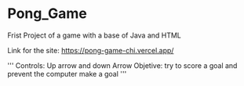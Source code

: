 # Pong_Game
Frist Project of a game with a base of Java and HTML

Link for the site: https://pong-game-chi.vercel.app/

'''
Controls: Up arrow and down Arrow
Objetive: try to score a goal and prevent the computer make a goal
'''
